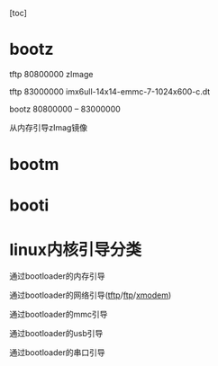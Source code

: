 [toc]

# bootz

tftp 80800000 zImage

tftp 83000000 imx6ull-14x14-emmc-7-1024x600-c.dt

bootz 80800000 – 83000000

从内存引导zImag镜像

# bootm

# booti

# linux内核引导分类

通过bootloader的内存引导

通过bootloader的网络引导([tftp](https://openwrt.org/docs/guide-user/installation/generic.flashing.tftp)/[ftp](https://openwrt.org/docs/guide-user/installation/generic.flashing.ftp)/[xmodem](https://openwrt.org/docs/guide-user/installation/generic.flashing.xmodem))

通过bootloader的mmc引导

通过bootloader的usb引导

通过bootloader的串口引导